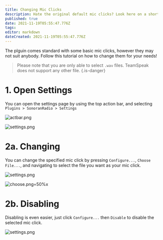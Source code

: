 ```yaml
---
title: Changing Mic Clicks
description: Hate the original default mic clicks? Look here on a short tutorial on how to change them!
published: true
date: 2021-11-19T05:55:47.776Z
tags: 
editor: markdown
dateCreated: 2021-11-19T05:55:47.776Z
---
```


The plguin comes standard with some basic mic clicks, however they may not suit anybody. Follow this tutorial on how to change them for your needs!

> Please note that you are only able to select `.wav` files. TeamSpeak does not support any other file.
{.is-danger}

# 1. Open Settings

You can open the settings page by using the top action bar, and selecting `Plugins > SonoranRadio > Settings`

![actbar.png](https://i.imgur.com/z2u3Vox.png)

![settings.png](https://i.imgur.com/fWPQZDn.png)

# 2a. Changing

You can change the specified mic click by pressing `Configure...`, `Choose File...`, and navigating to select the file you want as your mic click.

![settings.png](https://i.imgur.com/hrCJ0Br.png)

![choose.png=50%x](https://i.imgur.com/uDigBRa.png)

# 2b. Disabling

Disabling is even easier, just click `Configure...` then `Disable` to disable the selected mic click.

![settings.png](https://i.imgur.com/LoKGRlA.png)
